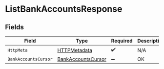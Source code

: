 # ListBankAccountsResponse


## Fields

| Field                                                               | Type                                                                | Required                                                            | Description                                                         |
| ------------------------------------------------------------------- | ------------------------------------------------------------------- | ------------------------------------------------------------------- | ------------------------------------------------------------------- |
| `HttpMeta`                                                          | [HTTPMetadata](../../Models/Components/HTTPMetadata.md)             | :heavy_check_mark:                                                  | N/A                                                                 |
| `BankAccountsCursor`                                                | [BankAccountsCursor](../../Models/Components/BankAccountsCursor.md) | :heavy_minus_sign:                                                  | OK                                                                  |